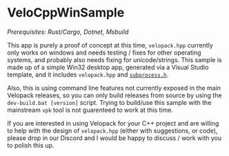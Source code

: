 # VeloCppWinSample
_Prerequisites: Rust/Cargo, Dotnet, Msbuild_

This app is purely a proof of concept at this time, `velopack.hpp` currently only works on windows and needs testing / fixes for other operating systems, and probably also needs fixing for unicode/strings. This sample is made up of a simple Win32 desktop app, generated via a Visual Studio template, and it includes `velopack.hpp` and [`subprocess.h`](https://github.com/sheredom/subprocess.h). 

Also, this is using command line features not currently exposed in the main Velopack releases, so you can only build releases from source by using the `dev-build.bat [version]` script. Trying to build/use this sample with the mainstream `vpk` tool is not guarenteed to work at this time.

If you are interested in using Velopack for your C++ project and are willing to help with the design of `velopack.hpp` (either with suggestions, or code), please drop in our Discord and I would be happy to discuss / work with you to polish this up.